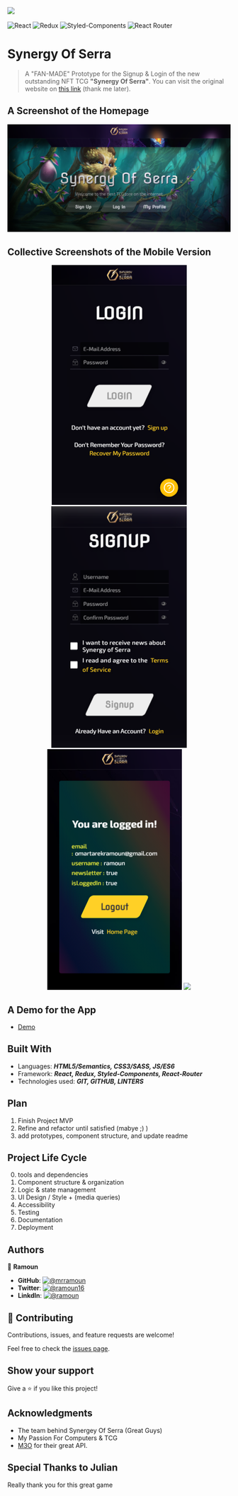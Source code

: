 [![](https://img.shields.io/static/v1?label=BY&message=RAMOUN&color=birghtgreen)](https://ramoun.me)

![React](https://img.shields.io/badge/-React-1f1f1f?logo=react&logoColor=61DAFB&style=for-the-badge)
![Redux](https://img.shields.io/badge/redux-%23593d88.svg?style=for-the-badge&logo=redux&logoColor=white)
![Styled-Components](https://img.shields.io/badge/Styled_Components-fbfbfb?style=for-the-badge&logo=styled-components&logoColor=DB7093)
![React Router](https://img.shields.io/badge/React_Router-CA4245?style=for-the-badge&logo=react-router&logoColor=white)

# Synergy Of Serra

> A "FAN-MADE" Prototype for the Signup & Login of the new outstanding NFT TCG **"Synergy Of Serra"**. You can visit the original website on [this link](https://synergyofserra.com/) (thank me later).

## A Screenshot of the Homepage

![screenshot](screenshots/screenshot.png)

## Collective Screenshots of the Mobile Version

<p align="center" justify="center">
  <img src="screenshots/login.png" />
  <img src="screenshots/signup.png" />
  <img src="screenshots/logout.png" />
  <img src="screenshots/loading.gif" />
</p>

## A Demo for the App

- [Demo](https://synergy-of-serra.herokuapp.com/)

## Built With

- Languages: _**HTML5/Semantics, CSS3/SASS, JS/ES6**_
- Framework: _**React, Redux, Styled-Components, React-Router**_
- Technologies used: _**GIT, GITHUB, LINTERS**_

## Plan

1. Finish Project MVP
2. Refine and refactor until satisfied (mabye ;) )
3. add prototypes, component structure, and update readme

## Project Life Cycle

0. tools and dependencies
1. Component structure & organization
2. Logic & state management
3. UI Design / Style + (media queries)
4. Accessibility
5. Testing
6. Documentation
7. Deployment

## Authors

👤 **Ramoun**

- **GitHub**: [![@mrramoun](https://img.shields.io/github/followers/MrRamoun?label=Ramoun&style=social)](https://github.com/mrramoun)
- **Twitter**: [![@ramoun16](https://img.shields.io/twitter/follow/ramoun16?label=ramoun16&style=social)](https://twitter.com/ramoun16)
- **LinkdIn**: [![@ramoun](https://img.shields.io/github/followers/ramon?label=ramoun&logo=linkedin&style=social)](https://www.linkedin.com/in/ramoun/)

## 🤝 Contributing

Contributions, issues, and feature requests are welcome!

Feel free to check the [issues page](../../issues).

## Show your support

Give a ⭐️ if you like this project!

## Acknowledgments

- The team behind Synergey Of Serra (Great Guys)
- My Passion For Computers & TCG
- [M3O](http://m3o.com/) for their great API.

## Special Thanks to Julian

Really thank you for this great game
